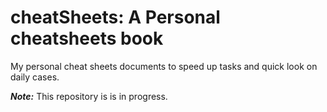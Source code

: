# cheatSheets: A Personal cheatsheets book

My personal cheat sheets documents to speed up tasks and quick look on daily cases.  

_**Note:**_ This repository is is in progress.
